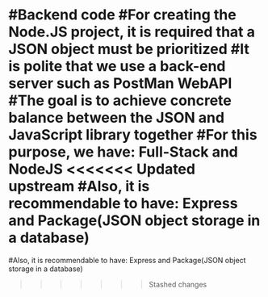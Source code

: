 #Backend code 
#For creating the Node.JS project, it is required that a JSON object must be prioritized
#It is polite that we use a back-end server such as PostMan WebAPI
#The goal is to achieve concrete balance between the JSON and JavaScript library together
#For this purpose, we have: Full-Stack and NodeJS 
<<<<<<< Updated upstream
#Also, it is recommendable to have: Express and Package(JSON object storage in a database)
=======
#Also, it is recommendable to have: Express and Package(JSON object storage in a database)
>>>>>>> Stashed changes
